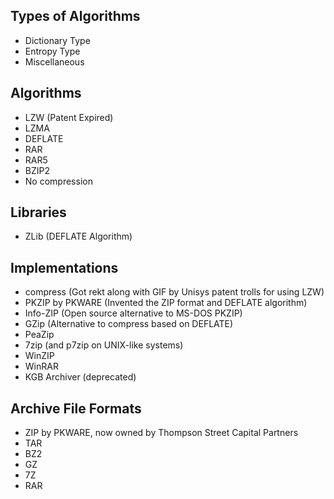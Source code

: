 ## Types of Algorithms
- Dictionary Type
- Entropy Type
- Miscellaneous
## Algorithms
- LZW (Patent Expired)
- LZMA
- DEFLATE
- RAR
- RAR5
- BZIP2
- No compression
## Libraries
- ZLib (DEFLATE Algorithm)
## Implementations
- compress (Got rekt along with GIF by Unisys patent trolls for using LZW)
- PKZIP by PKWARE (Invented the ZIP format and DEFLATE algorithm)
- Info-ZIP (Open source alternative to MS-DOS PKZIP)
- GZip (Alternative to compress based on DEFLATE)
- PeaZip
- 7zip (and p7zip on UNIX-like systems)
- WinZIP
- WinRAR
- KGB Archiver (deprecated)
## Archive File Formats
- ZIP by PKWARE, now owned by Thompson Street Capital Partners
- TAR
- BZ2
- GZ
- 7Z
- RAR